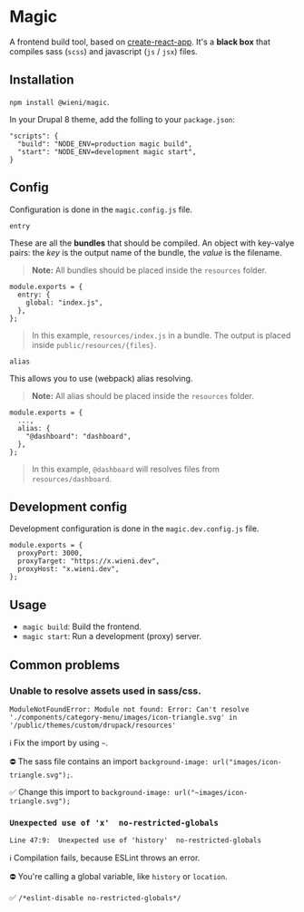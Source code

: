# Magic

A frontend build tool, based on [create-react-app](https://github.com/facebook/create-react-app). It's a **black box** that compiles sass (`scss`) and javascript (`js` / `jsx`) files.

## Installation

`npm install @wieni/magic`.

In your Drupal 8 theme, add the folling to your `package.json`:

```
"scripts": {
  "build": "NODE_ENV=production magic build",
  "start": "NODE_ENV=development magic start",
}
```

## Config

Configuration is done in the `magic.config.js` file.

`entry`

These are all the **bundles** that should be compiled. An object with key-valye pairs: the _key_ is the output name of the bundle, the _value_ is the filename.

> **Note:** All bundles should be placed inside the `resources` folder.

```
module.exports = {
  entry: {
    global: "index.js",
  },
};
```

> In this example, `resources/index.js` in a bundle. The output is placed inside `public/resources/{files}`.

`alias`

This allows you to use (webpack) alias resolving.

> **Note:** All alias should be placed inside the `resources` folder.

```
module.exports = {
  ...,
  alias: {
    "@dashboard": "dashboard",
  },
};
```

> In this example, `@dashboard` will resolves files from `resources/dashboard`.

## Development config

Development configuration is done in the `magic.dev.config.js` file.

```
module.exports = {
  proxyPort: 3000,
  proxyTarget: "https://x.wieni.dev",
  proxyHost: "x.wieni.dev",
};
```

## Usage

- `magic build`: Build the frontend.
- `magic start`: Run a development (proxy) server.

## Common problems

### Unable to resolve assets used in sass/css.

`ModuleNotFoundError: Module not found: Error: Can't resolve './components/category-menu/images/icon-triangle.svg' in '/public/themes/custom/drupack/resources'`

ℹ️ Fix the import by using `~`.

⛔️ The sass file contains an import `background-image: url("images/icon-triangle.svg");`.

✅ Change this import to `background-image: url("~images/icon-triangle.svg");`

### `Unexpected use of 'x'  no-restricted-globals`

`Line 47:9:  Unexpected use of 'history'  no-restricted-globals`

ℹ️ Compilation fails, because ESLint throws an error.

⛔️ You're calling a global variable, like `history` or `location`.

✅ `/*eslint-disable no-restricted-globals*/`
